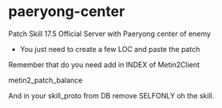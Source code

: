 # paeryong-center
Patch Skill 17.5 Official Server with Paeryong center of enemy

* You just need to create a few LOC and paste the patch

Remember that do you need add in INDEX of Metin2Client

metin2_patch_balance


And in your skill_proto from DB remove SELFONLY oh the skill.
